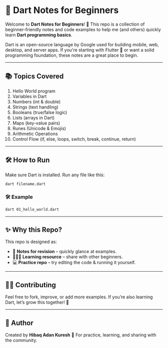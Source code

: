 # 🌟 Dart Notes for Beginners

Welcome to **Dart Notes for Beginners**! 🚀
This repo is a collection of beginner-friendly notes and code examples to help me (and others) quickly learn **Dart programming basics**.

Dart is an open-source language by Google used for building mobile, web, desktop, and server apps.
If you're starting with Flutter 🦋 or want a solid programming foundation, these notes are a great place to begin.

---

## 📚 Topics Covered

1. Hello World program
2. Variables in Dart
3. Numbers (int & double)
4. Strings (text handling)
5. Booleans (true/false logic)
6. Lists (arrays in Dart)
7. Maps (key-value pairs)
8. Runes (Unicode & Emojis)
9. Arithmetic Operations
10. Control Flow (if, else, loops, switch, break, continue, return)

---

## 🛠 How to Run

Make sure Dart is installed. Run any file like this:

```bash
dart filename.dart
```

### 🛠 Example

```bash
dart 01_hello_world.dart
```

---

## ✨ Why this Repo?

This repo is designed as:

* 📖 **Notes for revision** – quickly glance at examples.
* 🧑‍🤝‍🧑 **Learning resource** – share with other beginners.
* 💻 **Practice repo** – try editing the code & running it yourself.

---

## 👩‍💻 Contributing

Feel free to fork, improve, or add more examples.
If you’re also learning Dart, let’s grow this together! 🌱

---

## 📩 Author

Created by **Hibaq Adan Kuresh** 💫
For practice, learning, and sharing with the community.

